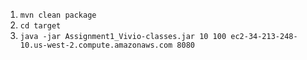 1. `mvn clean package`
2. `cd target`
3. `java -jar Assignment1_Vivio-classes.jar 10 100 ec2-34-213-248-10.us-west-2.compute.amazonaws.com 8080`
